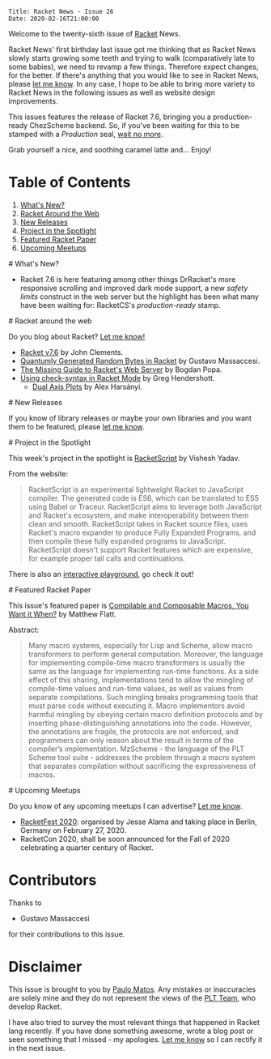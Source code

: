     Title: Racket News - Issue 26
    Date: 2020-02-16T21:00:00

Welcome to the twenty-sixth issue of [Racket](https://www.racket-lang.org) News. 

Racket News' first birthday last issue got me thinking that as Racket News slowly starts growing some teeth and trying to walk (comparatively late to some babies), we need to revamp a few things. Therefore expect changes, for the better. If there's anything that you would like to see in Racket News, please [let me know](https://racket-news.com). In any case, I hope to be able to bring more variety to Racket News in the following issues as well as website design improvements.

This issues features the release of Racket 7.6, bringing you a production-ready ChezScheme backend. So, if you've been waiting for this to be stamped with a *Production* seal, [wait no more](https://download.racket-lang.org/).

Grab yourself a nice, and soothing caramel latte and...
Enjoy!

# Table of Contents

1. [What's New?](#whatsnew)
2. [Racket Around the Web](#aroundtheweb)
3. [New Releases](#newreleases)
4. [Project in the Spotlight](#spotlight)
5. [Featured Racket Paper](#featuredpaper)
6. [Upcoming Meetups](#meetups)

<div id='whatsnew'/>
# What's New?

* Racket 7.6 is here featuring among other things DrRacket's more responsive scrolling and improved dark mode support, a new *safety limits* construct in the web server but the highlight has been what many have been waiting for: RacketCS's *production-ready* stamp.

<div id='aroundtheweb'/>
# Racket around the web

Do you blog about Racket? [Let me know!](mailto:pmatos@linki.tools)

* [Racket v7.6](https://blog.racket-lang.org/2020/02/racket-v7-6.html) by John Clements.
* [Quantumly Generated Random Bytes in Racket](http://gus-massa.blogspot.com/2020/02/quantumly-generated-random-bytes-in.html) by Gustavo Massaccesi.
* [The Missing Guide to Racket's Web Server](https://defn.io/2020/02/12/racket-web-server-guide/) by Bogdan Popa.
* [Using check-syntax in Racket Mode](https://www.greghendershott.com/2020/02/using-drracket-check-syntax-in-racket-mode.html) by Greg Hendershott.
  * [Dual Axis Plots](https://alex-hhh.github.io/2020/02/dual-axis-plots.html) by Alex Harsányi.

<div id='newreleases'/>
# New Releases

If you know of library releases or maybe your own libraries and you want them to be featured, please [let me know](mailto:pmatos@linki.tools).

<div id='spotlight'/>
# Project in the Spotlight

This week's project in the spotlight is [RacketScript](https://github.com/vishesh/racketscript) by Vishesh Yadav.

From the website:

> RacketScript is an experimental lightweight Racket to JavaScript compiler. The generated code is ES6, which can be translated to ES5 using Babel or Traceur. RacketScript aims to leverage both JavaScript and Racket's ecosystem, and make interoperability between them clean and smooth.
> RacketScript takes in Racket source files, uses Racket's macro expander to produce Fully Expanded Programs, and then compile these fully expanded programs to JavaScript. RacketScript doesn't support Racket features which are expensive, for example proper tail calls and continuations.

There is also an [interactive playground](http://rapture.twistedplane.com:8080/), go check it out!

<div id='featuredpaper'/>
# Featured Racket Paper

This issue's featured paper is [Compilable and Composable Macros, You Want it When?](https://drive.google.com/open?id=1jYzHGE_3oL5yvE97K6qSFvlIxX-1jo3S) by Matthew Flatt.

Abstract:

> Many macro systems, especially for Lisp and Scheme, allow macro transformers to perform general computation. Moreover, the language for implementing compile-time macro transformers is usually the same as the language for implementing run-time functions. As a side effect of this sharing, implementations tend to allow the mingling of compile-time values and run-time values, as well as values from separate compilations. Such mingling breaks programming tools that must parse code without executing it. Macro implementors avoid harmful mingling by obeying certain macro definition protocols and by inserting phase-distinguishing annotations into the code. However, the annotations are fragile, the protocols are not enforced, and programmers can only reason about the result in terms of the compiler’s implementation. MzScheme - the language of the PLT Scheme tool suite - addresses the problem through a macro system that separates compilation without sacrificing the expressiveness of macros.

<div id='meetups'/>
# Upcoming Meetups

Do you know of any upcoming meetups I can advertise? [Let me know](mailto:pmatos@linki.tools).

* [RacketFest 2020](https://racketfest.com): organised by Jesse Alama and taking place in Berlin, Germany on February 27, 2020.
* RacketCon 2020, shall be soon announced for the Fall of 2020 celebrating a quarter century of Racket.

# Contributors

Thanks to

* Gustavo Massaccesi

for their contributions to this issue.


# Disclaimer

This issue is brought to you by [Paulo Matos](mailto:pmatos@linki.tools). Any mistakes or inaccuracies are solely mine and
they do not represent the views of the [PLT Team](http://www.racket-lang.org/team.html), who develop Racket.

I have also tried to survey the most relevant things that happened in Racket lang recently. If you have done something awesome, wrote a blog post or seen something that I missed - my apologies. [Let me know](mailto:pmatos@linki.tools) so I can rectify it in the next issue.
